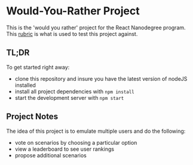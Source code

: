 # Would-You-Rather Project

This is the 'would you rather' project for the React Nanodegree program. This [rubric](https://review.udacity.com/#!/rubrics/1567/view) is what is used to test this project against.

## TL;DR

To get started right away:

* clone this repository and insure you have the latest version of nodeJS installed
* install all project dependencies with `npm install`
* start the development server with `npm start`

## Project Notes

The idea of this project is to emulate multiple users and do the following:
* vote on scenarios by choosing a particular option
* view a leaderboard to see user rankings
* propose additional scenarios